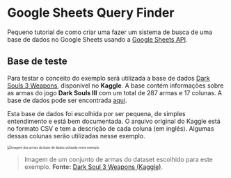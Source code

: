 # Google Sheets Query Finder

Pequeno tutorial de como criar uma fazer um sistema de busca de uma base de dados no Google Sheets usando a [Google Sheets API](https://developers.google.com/sheets/api/guides/concepts).

## Base de teste

Para testar o conceito do exemplo será utilizada a base de dados [Dark Souls 3 Weapons](https://www.kaggle.com/datasets/l3llff/-dark-souls-3-weapon), disponível no **Kaggle**. A base contém informações sobre as armas do jogo **Dark Souls III** com um total de 287 armas e 17 colunas. A base de dados pode ser encontrada [aqui](https://www.kaggle.com/datasets/l3llff/-dark-souls-3-weapon).

Esta base de dados foi escolhida por ser pequena, de simples entendimento e está bem documentada. O arquivo original do Kaggle está no formato CSV e tem a descrição de cada coluna (em inglês). Algumas dessas colunas serão utilizadas nesse exemplo.

<img src="https://i.ibb.co/mcMQ6W0/d9vaiq1-535a73db-2761-4750-82c2-dc433c669f38.png" alt="Imagem das armas da base de dados utilizada neste exemplo" style="zoom:50%;" />

> Imagem de um conjunto de armas do dataset escolhido para este exemplo. **Fonte:** [Dark Soul 3 Weapons (Kaggle)](https://www.kaggle.com/datasets/l3llff/-dark-souls-3-weapon).